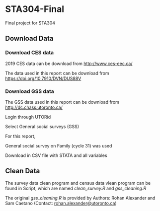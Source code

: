 # STA304-Final
Final project for STA304

## Download Data
### Download CES data

2019 CES data can be download from http://www.ces-eec.ca/

The data used in this report can be download from https://doi.org/10.7910/DVN/DUS88V

### Download GSS data

The GSS data used in this report can be download from http://dc.chass.utoronto.ca/

Login through UTORid

Select General social surveys (GSS)

For this report, 

General social survey on Family (cycle 31) was used

Download in CSV file with STATA and all variables


## Clean Data
The survey data clean program and census data vlean program can be found in Script, which are named *clean_survey.R* and *gss_cleaning.R*

The original *gss_cleaning.R* is provided by Authors: Rohan Alexander and Sam Caetano (Contact: rohan.alexander@utoronto.ca)
